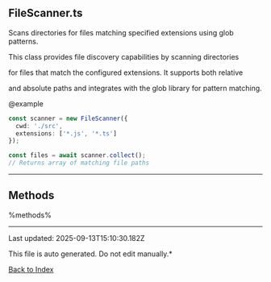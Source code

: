 ## FileScanner.ts





 Scans directories for files matching specified extensions using glob patterns.



 This class provides file discovery capabilities by scanning directories

 for files that match the configured extensions. It supports both relative

 and absolute paths and integrates with the glob library for pattern matching.



 @example

 ```typescript
 const scanner = new FileScanner({
   cwd: './src',
   extensions: ['*.js', '*.ts']
 });

 const files = await scanner.collect();
 // Returns array of matching file paths
 ```
 



---



## Methods



%methods%



---



Last updated: 2025-09-13T15:10:30.182Z



This file is auto generated. Do not edit manually.*



[Back to Index](./index.md)